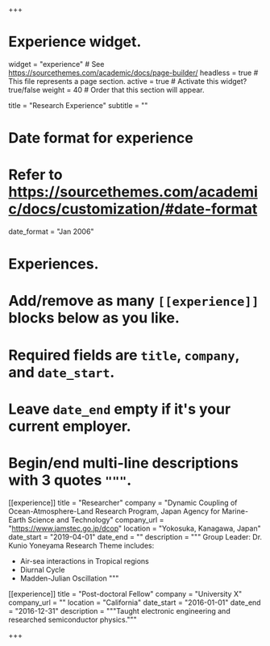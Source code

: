 +++
# Experience widget.
widget = "experience"  # See https://sourcethemes.com/academic/docs/page-builder/
headless = true  # This file represents a page section.
active = true  # Activate this widget? true/false
weight = 40  # Order that this section will appear.

title = "Research Experience"
subtitle = ""

# Date format for experience
#   Refer to https://sourcethemes.com/academic/docs/customization/#date-format
date_format = "Jan 2006"

# Experiences.
#   Add/remove as many `[[experience]]` blocks below as you like.
#   Required fields are `title`, `company`, and `date_start`.
#   Leave `date_end` empty if it's your current employer.
#   Begin/end multi-line descriptions with 3 quotes `"""`.
[[experience]]
  title = "Researcher"
  company = "Dynamic Coupling of Ocean-Atmosphere-Land Research Program, Japan Agency for Marine-Earth Science and Technology"
  company_url = "https://www.jamstec.go.jp/dcop"
  location = "Yokosuka, Kanagawa, Japan"
  date_start = "2019-04-01"
  date_end = ""
  description = """
  Group Leader: Dr. Kunio Yoneyama
  Research Theme includes:
  
  * Air-sea interactions in Tropical regions
  * Diurnal Cycle
  * Madden-Julian Oscillation
  """

[[experience]]
  title = "Post-doctoral Fellow"
  company = "University X"
  company_url = ""
  location = "California"
  date_start = "2016-01-01"
  date_end = "2016-12-31"
  description = """Taught electronic engineering and researched semiconductor physics."""

+++
